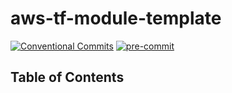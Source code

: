 # aws-tf-module-template

[![Conventional Commits](https://img.shields.io/badge/Conventional%20Commits-1.0.0-yellow.svg?style=flat-square)](https://conventionalcommits.org)
[![pre-commit](https://img.shields.io/badge/pre--commit-enabled-brightgreen?logo=pre-commit&logoColor=white)](https://github.com/pre-commit/pre-commit)

## Table of Contents

<!-- toc -->



<!-- tocstop -->

<!-- BEGINNING OF PRE-COMMIT-TERRAFORM DOCS HOOK -->

<!-- END OF PRE-COMMIT-TERRAFORM DOCS HOOK -->
